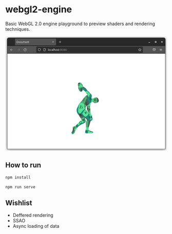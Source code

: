 # webgl2-engine
Basic WebGL 2.0 engine playground to preview shaders
and rendering techniques.

![](doc/preview.png)
## How to run
```
npm install
```

```
npm run serve
```

## Wishlist

* Deffered rendering
* SSAO
* Async loading of data
